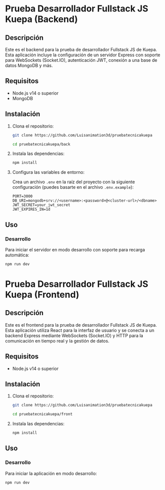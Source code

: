 # Prueba Desarrollador Fullstack JS Kuepa (Backend)

## Descripción

Este es el backend para la prueba de desarrollador Fullstack JS de Kuepa. Esta aplicación incluye la configuración de un servidor Express con soporte para WebSockets (Socket.IO), autenticación JWT, conexión a una base de datos MongoDB y más.

## Requisitos

- Node.js v14 o superior
- MongoDB

## Instalación

1. Clona el repositorio:

    ```bash
    git clone https://github.com/Luisanimation3d/pruebatecnicakuepa
    
    cd pruebatecnicakuepa/back
    ```

2. Instala las dependencias:

    ```bash
    npm install
    ```

3. Configura las variables de entorno:

    Crea un archivo `.env` en la raíz del proyecto con la siguiente configuración (puedes basarte en el archivo `.env.example`):

    ```plaintext
    PORT=3000
    DB_URI=mongodb+srv://<username>:<password>@<cluster-url>/<dbname>
    JWT_SECRET=your_jwt_secret
    JWT_EXPIRES_IN=1d
    ```

## Uso

### Desarrollo

Para iniciar el servidor en modo desarrollo con soporte para recarga automática:

```bash
npm run dev
```

# Prueba Desarrollador Fullstack JS Kuepa (Frontend)

## Descripción

Este es el frontend para la prueba de desarrollador Fullstack JS de Kuepa. Esta aplicación utiliza React para la interfaz de usuario y se conecta a un backend Express mediante WebSockets (Socket.IO) y HTTP para la comunicación en tiempo real y la gestión de datos.

## Requisitos

- Node.js v14 o superior

## Instalación

1. Clona el repositorio:

    ```bash
    git clone https://github.com/Luisanimation3d/pruebatecnicakuepa

    cd pruebatecnicakuepa/front
    ```

2. Instala las dependencias:

    ```bash
    npm install
    ```



## Uso

### Desarrollo

Para iniciar la aplicación en modo desarrollo:

```bash
npm run dev
